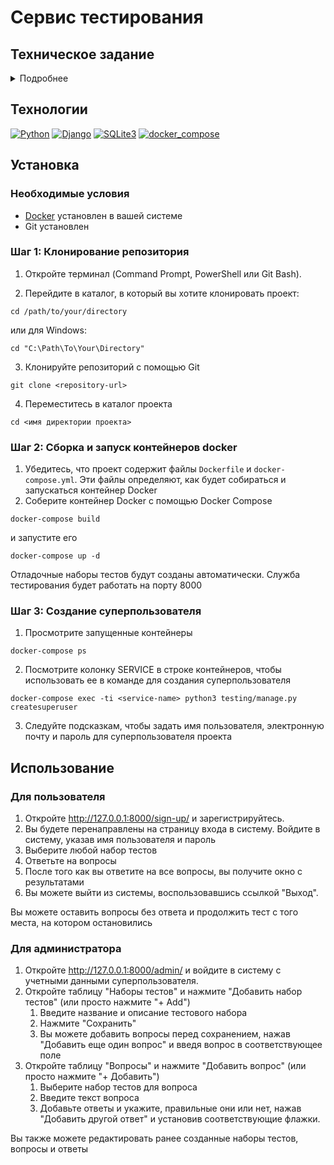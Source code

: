 # Сервис тестирования


## Техническое задание
<details><summary>Подробнее</summary>

### Основная информация
Необходимо разработать сервис тестирования. Имеются наборы тестов с вариантами ответов, один или несколько вариантов должны быть правильными

### Функциональные части сервиса
* Регистрация пользователя
* Аутентификация пользователя
* Зарегистрированные пользователи могут:
  * Пройти любой из наборов тестов
  * Последовательно отвечать на все вопросы, каждый вопрос должен отображаться на новой странице с отправкой формы (повторный ответ и оставление вопроса без ответа не допускается)
  * После прохождения теста вы можете увидеть результат:
    * количество правильных/неправильных ответов
    * процент правильных ответов

### Разделы панели администратора
* Стандартный раздел пользователя
* Раздел с наборами тестов
* Возможность:
  * добавлять вопросы
  * добавлять ответы на вопросы
  * отмечать правильные ответы
* Проверка того, что должен быть хотя бы 1 правильный вариант
* Проверка того, что все варианты не могут быть правильными
* Удаление вопросов/ответов/изменение правильных решений при редактировании тестовых наборов

### Требования
* Список всех зависимостей должен храниться в `requirements.txt` для возможности их установки с помощью `pip install -r requirements.txt`
* Разработка должна вестись в `.venv`, но сам каталог `.venv` должен быть добавлен в `.gitignore`
* Настройки должны храниться в `settings.py`, но если в той же директории есть `settings_local.py`, настройки из `settings_local.py` должны переопределять настройки в `settings.py`. Если существует файл `settings_local.py`, то настройки, определенные в нем, имеют более высокий приоритет. Сам файл `settings_local.py` добавляется в `.gitignore`. Таким образом, каждый разработчик и бета-сервер может использовать собственные настройки
</details>

## Технологии

[![Python](https://img.shields.io/badge/Python-3.11-blue?logo=python)](https://www.python.org/)
[![Django](https://img.shields.io/badge/Django-v5.0.7-blue?logo=Django)](https://www.djangoproject.com/)
[![SQLite3](https://img.shields.io/badge/-SQLite3-464646?logo=SQLite)](https://www.sqlite.com/version3.html)
[![docker_compose](https://img.shields.io/badge/-Docker-464646?logo=docker)](https://www.docker.com/)

## Установка

### Необходимые условия
* [Docker](https://www.docker.com/products/docker-desktop/) установлен в вашей системе
* Git установлен

### Шаг 1: Клонирование репозитория

1) Откройте терминал (Command Prompt, PowerShell или Git Bash).

2) Перейдите в каталог, в который вы хотите клонировать проект:
```
cd /path/to/your/directory
```
или для Windows:
```
cd "C:\Path\To\Your\Directory"
```

3) Клонируйте репозиторий с помощью Git
```
git clone <repository-url>
```

4) Переместитесь в каталог проекта
```
cd <имя директории проекта>
```

### Шаг 2: Сборка и запуск контейнеров docker

1) Убедитесь, что проект содержит файлы `Dockerfile` и `docker-compose.yml`. Эти файлы определяют, как будет собираться и запускаться контейнер Docker
2) Соберите контейнер Docker с помощью Docker Compose
```
docker-compose build
```
и запустите его
```
docker-compose up -d
```

Отладочные наборы тестов будут созданы автоматически. Служба тестирования будет работать на порту 8000

### Шаг 3: Создание суперпользователя

1) Просмотрите запущенные контейнеры
```
docker-compose ps
```
2) Посмотрите колонку SERVICE в строке контейнеров, чтобы использовать ее в команде для создания суперпользователя
```
docker-compose exec -ti <service-name> python3 testing/manage.py createsuperuser
```
3) Следуйте подсказкам, чтобы задать имя пользователя, электронную почту и пароль для суперпользователя проекта

## Использование

### Для пользователя

1) Откройте http://127.0.0.1:8000/sign-up/ и зарегистрируйтесь.
2) Вы будете перенаправлены на страницу входа в систему. Войдите в систему, указав имя пользователя и пароль
3) Выберите любой набор тестов
4) Ответьте на вопросы
5) После того как вы ответите на все вопросы, вы получите окно с результатами
6) Вы можете выйти из системы, воспользовавшись ссылкой "Выход".

Вы можете оставить вопросы без ответа и продолжить тест с того места, на котором остановились

### Для администратора

1) Откройте http://127.0.0.1:8000/admin/ и войдите в систему с учетными данными суперпользователя.
2) Откройте таблицу "Наборы тестов" и нажмите "Добавить набор тестов" (или просто нажмите "+ Add")
    1) Введите название и описание тестового набора
    2) Нажмите "Сохранить"
    3) Вы можете добавить вопросы перед сохранением, нажав "Добавить еще один вопрос" и введя вопрос в соответствующее поле
3) Откройте таблицу "Вопросы" и нажмите "Добавить вопрос" (или просто нажмите "+ Добавить")
    1) Выберите набор тестов для вопроса
    2) Введите текст вопроса
    3) Добавьте ответы и укажите, правильные они или нет, нажав "Добавить другой ответ" и установив соответствующие флажки.

Вы также можете редактировать ранее созданные наборы тестов, вопросы и ответы